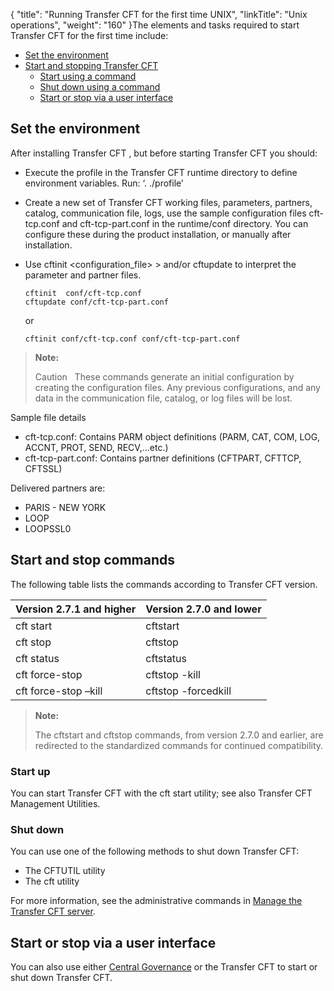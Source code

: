 {
    "title": "Running Transfer CFT for the first time UNIX",
    "linkTitle": "Unix operations",
    "weight": "160"
}The elements and tasks required to
start <span class="mc-variable axway_variables.Component_Short_Name variable">Transfer CFT</span> for the first time include:

-   [Set the environment](#Set)
-   [Start and stopping Transfer
    CFT](#Configuring_CFT_)
    -   [Start using a command](#Start)
    -   [Shut
        down using a command](#Shut)
    -   [Start or stop via a user interface](#Start2)

<span id="Set"></span>

## Set the environment

After installing <span class="mc-variable axway_variables.Component_Short_Name variable">Transfer CFT</span>
, but before starting <span class="mc-variable axway_variables.Component_Short_Name variable">Transfer CFT</span> you should:

-   Execute the <span class="code">profile</span> in the <span class="mc-variable axway_variables.Component_Short_Name variable">Transfer CFT</span> runtime directory to define environment
    variables. Run: <span class="code">‘. ./profile’</span>

-   Create a new set of Transfer
    CFT working files, parameters, partners, catalog, communication file, logs,
    use the sample configuration files cft-tcp.conf and cft-tcp-part.conf in the <span class="code">runtime/conf </span>directory. You can configure these during the product installation, or manually after installation.

-   Use <span class="code">cftinit &lt;configuration\_file></span> > and/or <span class="code">cftupdate</span> to interpret the parameter and
    partner files.  



        cftinit  conf/cft-tcp.conf
        cftupdate conf/cft-tcp-part.conf

      
    or  


        cftinit conf/cft-tcp.conf conf/cft-tcp-part.conf

> **Note:**
>
> Caution  
> These commands generate an initial configuration by creating the configuration files. Any previous configurations, and any data in the communication file, catalog, or log files will be lost.

Sample file details

-   <span class="code">cft-tcp.conf</span>: Contains PARM object definitions (PARM, CAT, COM, LOG, ACCNT, PROT, SEND, RECV,...etc.)
-   <span class="code">cft-tcp-part.conf</span>: Contains partner definitions (CFTPART, CFTTCP, CFTSSL)

Delivered partners are:

-   PARIS - NEW YORK
-   LOOP
-   LOOPSSL0

## Start and stop commands

The following table lists the commands according to <span class="mc-variable axway_variables.Component_Long_Name variable">Transfer CFT</span> version.

<table>
   <thead>
      <tr>
<th class="TableStyle-SynchTableStyle_interop-HeadE-Column1-Header1">Version 2.7.1 and higher         </th>
<th class="TableStyle-SynchTableStyle_interop-HeadD-Column1-Header1">Version 2.7.0 and lower         </th>
      </tr>
   </thead>
   <tbody>
      <tr>
         <td>cft start         </td>
         <td>cftstart         </td>
      </tr>
      <tr>
         <td>cft stop         </td>
         <td>cftstop         </td>
      </tr>
      <tr>
         <td>cft status         </td>
         <td>cftstatus         </td>
      </tr>
      <tr>
         <td>cft force-stop         </td>
         <td>cftstop -kill         </td>
      </tr>
      <tr>
         <td>cft force-stop –kill         </td>
         <td>cftstop -forcedkill         </td>
      </tr>
   </tbody>
</table>

> **Note:**
>
> The cftstart and cftstop commands, from version 2.7.0 and earlier, are redirected to the standardized commands for continued compatibility.

<span id="Configuring_CFT_"></span>

### Start up

You can start Transfer CFT with the <span class="code">cft start </span>utility; see also Transfer CFT Management Utilities.

<span id="Shut"></span>

### Shut down

You can use one of the following methods to shut down Transfer CFT:

-   The <span class="code">CFTUTIL </span>utility
-   The <span class="code">cft </span> utility

For more information, see the administrative commands in [Manage the Transfer CFT server](https://docs.axway.com/bundle/TransferCFT_38_UsersGuide_allOS_en_HTML5/page/Content/administration/start_stop_cft.htm).

<span id="Start2"></span>

## Start or stop via a user interface

You can also use either [Central Governance](https://docs.axway.com/bundle/CentralGovernance_113_UsersGuide_allOS_en_HTML5/page/Content/CentralGov/operations/t_startCFT.htm) or the Transfer CFT to start or shut down <span class="mc-variable header_footer_variables.hf_long_product_name variable">Transfer CFT</span>.
